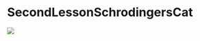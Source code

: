 # SecondLessonSchrodingersCat
<p align="left">
<img src="https://user-images.githubusercontent.com/108148690/218139960-38f08dab-4f35-4001-bf88-8d8276b6800d.jpeg"/>
</p>
